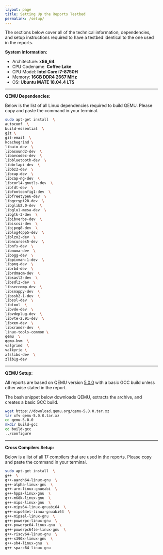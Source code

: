 ```yaml
---
layout: page
title: Setting Up the Reports Testbed
permalink: /setup/
---
```


The sections below cover all of the technical information, dependencies, and setup instructions required to have a testbed identical to the one used in the reports.

**System Information:**

- Architecture: **x86_64**
- CPU Codename: **Coffee Lake**
- CPU Model: **Intel Core i7-8750H**
- Memory: **16GB DDR4 2667 MHz**
- OS: **Ubuntu MATE 18.04.4 LTS**

<hr />

**QEMU Dependencies:**

Below is the list of all Linux dependencies required to build QEMU. Please copy and paste the command in your terminal.

```bash
sudo apt-get install  \
autoconf  \
build-essential  \
git \
git-email  \
kcachegrind \
libaio-dev  \
libasound2-dev  \
libavcodec-dev  \
libbluetooth-dev  \
libbrlapi-dev  \
libbz2-dev  \
libcap-dev  \
libcap-ng-dev  \
libcurl4-gnutls-dev  \
libfdt-dev  \
libfontconfig1-dev  \
libfreetype6-dev  \
libgcrypt20-dev  \
libglib2.0-dev  \
libglu1-mesa-dev  \
libgtk-3-dev  \
libibverbs-dev  \
libiscsi-dev  \
libjpeg8-dev  \
liblog4cpp5-dev  \
liblzo2-dev  \
libncurses5-dev  \
libnfs-dev  \
libnuma-dev  \
libogg-dev  \
libpixman-1-dev  \
libpng-dev  \
librbd-dev  \
librdmacm-dev  \
libsasl2-dev  \
libsdl2-dev  \
libseccomp-dev  \
libsnappy-dev  \
libssh2-1-dev  \
libssl-dev  \
libtool  \
libvde-dev  \
libvdeplug-dev  \
libvte-2.91-dev  \
libxen-dev  \
libxrandr-dev  \
linux-tools-common \
qemu  \
qemu-kvm  \
valgrind  \
valkyrie \
xfslibs-dev  \
zlib1g-dev
```

<hr />

**QEMU Setup:**

All reports are based on QEMU version [5.0.0](https://git.qemu.org/?p=qemu.git;a=commit;h=fdd76fecdde1ad444ff4deb7f1c4f7e4a1ef97d6) with a basic GCC build unless other wise stated in the report.

The bash snippet below downloads QEMU, extracts the archive, and creates a basic GCC build.

```bash
wget https://download.qemu.org/qemu-5.0.0.tar.xz
tar xfv qemu-5.0.0.tar.xz
cd qemu-5.0.0
mkdir build-gcc
cd build-gcc
../configure
```

<hr />

**Cross Compilers Setup:**

Below is a list of all 17 compilers that are used in the reports. Please copy and paste the command in your terminal.

```bash
sudo apt-get install  \
g++  \
g++-aarch64-linux-gnu  \
g++-alpha-linux-gnu  \
g++-arm-linux-gnueabi  \
g++-hppa-linux-gnu  \
g++-m68k-linux-gnu  \
g++-mips-linux-gnu  \
g++-mips64-linux-gnuabi64  \
g++-mips64el-linux-gnuabi64  \
g++-mipsel-linux-gnu  \
g++-powerpc-linux-gnu  \
g++-powerpc64-linux-gnu  \
g++-powerpc64le-linux-gnu  \
g++-riscv64-linux-gnu  \
g++-s390x-linux-gnu  \
g++-sh4-linux-gnu  \
g++-sparc64-linux-gnu
```
